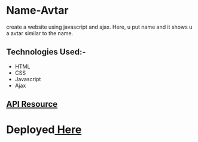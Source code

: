 # Name-Avtar
create a website using javascript and ajax. Here, u put name and it shows u a avtar similar to the name.
## **Technologies Used:-**
* HTML
* CSS
* Javascript
* Ajax
## [API Resource](https://joeschmoe.io)
# Deployed[ Here ](https://vyash5075.github.io/Name-Avatar/)
